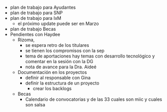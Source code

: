 - plan de trabajo para Ayudantes
- plan de trabajo para SNP
- plan de trabajo para IxM
	- el próximo update puede ser en Marzo
- plan de trabajo Becas
- Pendientes con Haydee
	- Rizoma,
		- se espera retro de los titulares
		- se tienen los compromisos con la sep
		- tema de aportaciones hay temas con desarrollo tecnológico y comentar en la sesión con la DG
		- nota de avance para la Dra. Aideé
	- Documentación en los proyectos
		- definir al responsable con Gina
		- definir la estructura de un proyecto
			- crear los backlogs
	- Becas
		- Calendario de convocatorias y de las 33 cuales son miic y cuales son salsa